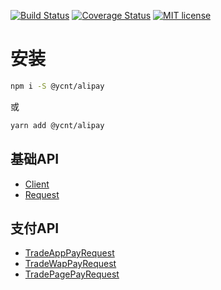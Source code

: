 [![Build Status](https://travis-ci.org/yc-node-typescript/alipay.svg?branch=master)](https://travis-ci.org/yc-node-typescript/alipay.svg?branch=master)
[![Coverage Status](https://coveralls.io/repos/github/yc-node-typescript/alipay/badge.svg?branch=master)](https://coveralls.io/github/yc-node-typescript/alipay?branch=master)
[![MIT license](http://img.shields.io/badge/license-MIT-brightgreen.svg)](http://opensource.org/licenses/MIT)

# 安装

```bash
npm i -S @ycnt/alipay
```
或
```bash
yarn add @ycnt/alipay
```

## 基础API

- [Client](./docs/client.md)
- [Request](./docs/client.md)

## 支付API

- [TradeAppPayRequest](./docs/trade/app.md)
- [TradeWapPayRequest](./docs/trade/wap.md)
- [TradePagePayRequest](./docs/trade/page.md)